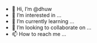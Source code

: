 - 👋 Hi, I’m @dhuw
- 👀 I’m interested in ...
- 🌱 I’m currently learning ...
- 💞️ I’m looking to collaborate on ...
- 📫 How to reach me ...

<!---
dhuw/dhuw is a ✨ special ✨ repository because its `README.md` (this file) appears on your GitHub profile.
You can click the Preview link to take a look at your changes.
--->
